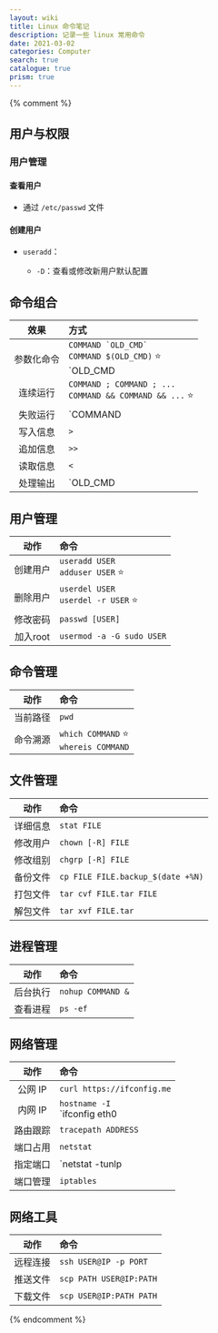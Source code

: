 ```yaml
---
layout: wiki
title: Linux 命令笔记
description: 记录一些 linux 常用命令
date: 2021-03-02
categories: Computer
search: true
catalogue: true
prism: true
---
```



{% comment %}


## 用户与权限

### 用户管理

#### 查看用户

* 通过 `/etc/passwd` 文件

    

#### 创建用户

* `useradd`：

    * `-D`：查看或修改新用户默认配置



## 命令组合

效果 | 方式
:-: | :-
参数化命令 | ``COMMAND `OLD_CMD` `` <br/> `COMMAND $(OLD_CMD)` ⭐ <br/> `OLD_CMD | xargs COMMAND`
连续运行 | `COMMAND ; COMMAND ; ...` <br/> `COMMAND && COMMAND && ...` ⭐
失败运行 | `COMMAND || COMMAND || ...`
写入信息 | `>`
追加信息 | `>>`
读取信息 | `<`
处理输出 | `OLD_CMD | HANDLE_OUTPUT_COMMAND`

## 用户管理

动作 | 命令
:-: | :-
创建用户 | `useradd USER` <br/> `adduser USER` ⭐
删除用户 | `userdel USER` <br/> `userdel -r USER` ⭐
修改密码 | `passwd [USER]`
加入root | `usermod -a -G sudo USER`

## 命令管理

动作 | 命令
:-: | :-
当前路径 | `pwd`
命令溯源 | `which COMMAND` ⭐ <br/> `whereis COMMAND`

## 文件管理

动作 | 命令
:-: | :-
详细信息 | `stat FILE`
修改用户 | `chown [-R] FILE`
修改组别 | `chgrp [-R] FILE`
备份文件 | `cp FILE FILE.backup_$(date +%N)`
打包文件 | `tar cvf FILE.tar FILE`
解包文件 | `tar xvf FILE.tar`

## 进程管理

动作 | 命令
:-: | :-
后台执行 | `nohup COMMAND &`
查看进程 | `ps -ef`

## 网络管理

动作 | 命令
:-: | :-
公网 IP | `curl https://ifconfig.me`
内网 IP | `hostname -I` <br/> `ifconfig eth0 |grep 'inet '| awk '{print $2}'`
路由跟踪 | `tracepath ADDRESS`
端口占用 | `netstat`
指定端口 | `netstat -tunlp | grep PORT`
端口管理 | `iptables`

## 网络工具

动作 | 命令
:-: | :-
远程连接 | `ssh USER@IP -p PORT`
推送文件 | `scp PATH USER@IP:PATH`
下载文件 | `scp USER@IP:PATH PATH`

{% endcomment %}